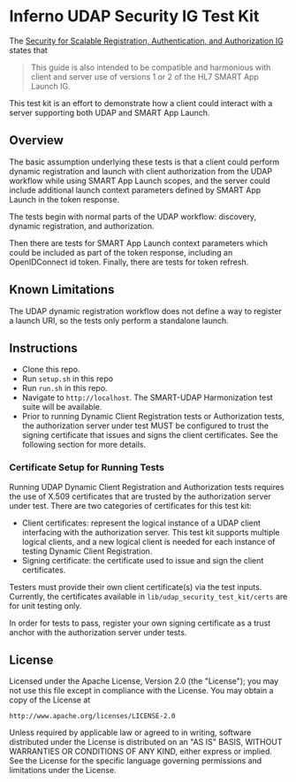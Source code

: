 # Inferno UDAP Security IG Test Kit 

The [Security for Scalable Registration, Authentication, and Authorization
IG](https://hl7.org/fhir/us/udap-security/index.html) states that

> This guide is also intended to be compatible and harmonious with client and
> server use of versions 1 or 2 of the HL7 SMART App Launch IG.

This test kit is an effort to demonstrate how a client could interact with a
server supporting both UDAP and SMART App Launch.

## Overview
The basic assumption underlying these tests is that a client could perform
dynamic registration and launch with client authorization from the UDAP workflow
while using SMART App Launch scopes, and the server could include additional
launch context parameters defined by SMART App Launch in the token response.

The tests begin with normal parts of the UDAP workflow: discovery, dynamic
registration, and authorization.

Then there are tests for SMART App Launch context parameters which could be
included as part of the token response, including an OpenIDConnect id token.
Finally, there are tests for token refresh.

## Known Limitations
The UDAP dynamic registration workflow does not define a way to register a
launch URI, so the tests only perform a standalone launch.

## Instructions

- Clone this repo.
- Run `setup.sh` in this repo
- Run `run.sh` in this repo.
- Navigate to `http://localhost`. The SMART-UDAP Harmonization test suite will
  be available.
- Prior to running Dynamic Client Registration tests or Authorization tests, the
  authorization server under test MUST be configured to trust the signing
  certificate that issues and signs the client certificates. See the following
  section for more details. 

### Certificate Setup for Running Tests

Running UDAP Dynamic Client Registration and Authorization tests requires the
use of X.509 certificates that are trusted by the authorization server under
test.  There are two categories of certificates for this test kit:
- Client certificates: represent the logical instance of a UDAP client interfacing
  with the authorization server.  This test
  kit supports multiple logical clients, and a new logical client is needed for each instance of
  testing Dynamic Client Registration. 
- Signing certificate: the certificate used to issue and sign the client
  certificates.

Testers must provide their own client certificate(s) via the
test inputs.  Currently, the certificates available in `lib/udap_security_test_kit/certs`
are for unit testing only.

In order for tests to pass, register your own signing certificate as a trust anchor with
the authorization server under tests. 


## License

Licensed under the Apache License, Version 2.0 (the "License"); you may not use
this file except in compliance with the License. You may obtain a copy of the
License at
```
http://www.apache.org/licenses/LICENSE-2.0
```
Unless required by applicable law or agreed to in writing, software distributed
under the License is distributed on an "AS IS" BASIS, WITHOUT WARRANTIES OR
CONDITIONS OF ANY KIND, either express or implied. See the License for the
specific language governing permissions and limitations under the License.
